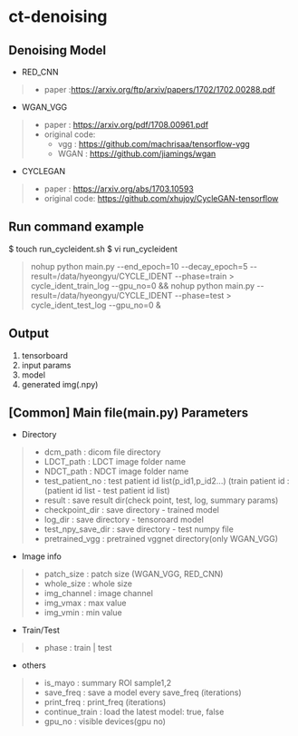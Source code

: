 # ct-denoising
## Denoising Model
* RED_CNN
>	* paper :https://arxiv.org/ftp/arxiv/papers/1702/1702.00288.pdf
* WGAN_VGG
>	* paper : https://arxiv.org/pdf/1708.00961.pdf
>	* original code:  
>     * vgg : https://github.com/machrisaa/tensorflow-vgg  
>     * WGAN : https://github.com/jiamings/wgan
* CYCLEGAN
>	* paper : https://arxiv.org/abs/1703.10593
>	* original code: https://github.com/xhujoy/CycleGAN-tensorflow

## Run command example
$ touch run_cycleident.sh
$ vi run_cycleident
> nohup python main.py --end_epoch=10 --decay_epoch=5 --result=/data/hyeongyu/CYCLE_IDENT --phase=train > cycle_ident_train_log --gpu_no=0 &&
> nohup python main.py --result=/data/hyeongyu/CYCLE_IDENT --phase=test > cycle_ident_test_log --gpu_no=0 &

## Output
1. tensorboard
2. input params
3. model
4. generated img(.npy)

## [Common] Main file(main.py) Parameters
* Directory
> * dcm_path : dicom file directory
> * LDCT_path : LDCT image folder name
> * NDCT_path : NDCT image folder name
> * test_patient_no : test patient id list(p_id1,p_id2...) (train patient id : (patient id list - test patient id list)
> * result : save result dir(check point, test, log, summary params)
> * checkpoint_dir : save directory - trained model
> * log_dir : save directory - tensoroard model
> * test_npy_save_dir : save directory - test numpy file
> * pretrained_vgg : pretrained vggnet directory(only WGAN_VGG)
* Image info
> * patch_size : patch size (WGAN_VGG, RED_CNN)
> * whole_size : whole size
> * img_channel : image channel
> * img_vmax : max value
> * img_vmin : min value
* Train/Test
> * phase : train | test
* others
> * is_mayo : summary ROI sample1,2
> * save_freq : save a model every save_freq (iterations)
> * print_freq : print_freq (iterations)
> * continue_train : load the latest model: true, false
> * gpu_no : visible devices(gpu no)
